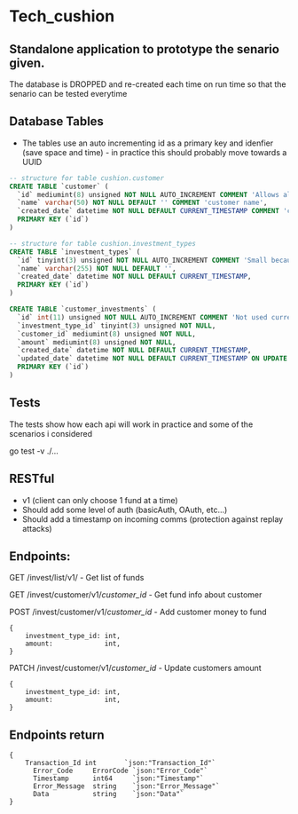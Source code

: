 # Tech_cushion

## Standalone application to prototype the senario given.
The database is DROPPED and re-created each time on run time so that the senario can be tested everytime

## Database Tables
* The tables use an auto incrementing id as a primary key and idenfier (save space and time) - in practice this should probably move towards a UUID

```SQL
-- structure for table cushion.customer
CREATE TABLE `customer` (
  `id` mediumint(8) unsigned NOT NULL AUTO_INCREMENT COMMENT 'Allows almost 17 million and natwest has 19million customers so might have to be updated (still use UUID in pratice)',
  `name` varchar(50) NOT NULL DEFAULT '' COMMENT 'customer name',
  `created_date` datetime NOT NULL DEFAULT CURRENT_TIMESTAMP COMMENT 'created timestamp',
  PRIMARY KEY (`id`)
)
```

```SQL
-- structure for table cushion.investment_types
CREATE TABLE `investment_types` (
  `id` tinyint(3) unsigned NOT NULL AUTO_INCREMENT COMMENT 'Small because there are probably not more than 255 different fund (Would still move to UUID in pratice)', 
  `name` varchar(255) NOT NULL DEFAULT '',
  `created_date` datetime NOT NULL DEFAULT CURRENT_TIMESTAMP,
  PRIMARY KEY (`id`)
)
```

```SQL
CREATE TABLE `customer_investments` (
  `id` int(11) unsigned NOT NULL AUTO_INCREMENT COMMENT 'Not used currently (v2 will become important to use to update indiviual customer funds so still move to UUID)  '
  `investment_type_id` tinyint(3) unsigned NOT NULL,
  `customer_id` mediumint(8) unsigned NOT NULL,
  `amount` mediumint(8) unsigned NOT NULL,
  `created_date` datetime NOT NULL DEFAULT CURRENT_TIMESTAMP,
  `updated_date` datetime NOT NULL DEFAULT CURRENT_TIMESTAMP ON UPDATE CURRENT_TIMESTAMP,
  PRIMARY KEY (`id`)
)
```

## Tests 
The tests show how each api will work in practice and some of the scenarios i considered

go test -v ./...

## RESTful 
* v1 (client can only choose 1 fund at a time)
* Should add some level of auth (basicAuth, OAuth, etc...)
* Should add a timestamp on incoming comms (protection against replay attacks)
  
## Endpoints:

GET /invest/list/v1/ - Get list of funds 

GET /invest/customer/v1/*customer_id* - Get fund info about customer

POST /invest/customer/v1/*customer_id* - Add customer money to fund
```golang
{ 
    investment_type_id: int, 
    amount:             int,
}
```

PATCH /invest/customer/v1/*customer_id* - Update customers amount 
```golang
{ 
    investment_type_id: int, 
    amount:             int,
}
```

## Endpoints return 
```golang
{
	Transaction_Id int       `json:"Transaction_Id"`
	  Error_Code     ErrorCode `json:"Error_Code"`
	  Timestamp      int64     `json:"Timestamp"`
	  Error_Message  string    `json:"Error_Message"`
	  Data           string    `json:"Data"`
}
```
